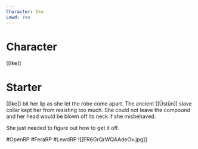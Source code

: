 ```yaml
---
Character: Ike
Lewd: Yes
---
```

# Character
[[Ike]]

# Starter
[[Ike]] bit her lip as she let the robe come apart. The ancient [[Üstün]] slave collar kept her from resisting too much. She could not leave the compound and her head would be blown off its neck if she misbehaved.

She just needed to figure out how to get it off.

#OpenRP #FeraRP #LewdRP
![[FR6GrQrWQAAdeOv.jpg]]